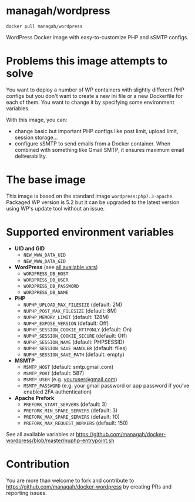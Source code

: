 # managah/wordpress

`docker pull managah/wordpress`

WordPress Docker image with easy-to-customize PHP and sSMTP configs.

# Problems this image attempts to solve

You want to deploy a number of WP containers with slightly different PHP configs but you don't want to create a new ini file or a new Dockerfile for each of them. You want to change it by specifying some environment variables.

With this image, you can:
* change basic but important PHP configs like post limit, upload limit, session storage...
* configure sSMTP to send emails from a Docker container. When combined with something like Gmail SMTP, it ensures maximum email deliverability.

# The base image

This image is based on the standard image `wordpress:php7.3-apache`. Packaged WP version is 5.2 but it can be upgraded to the latest version using WP's update tool without an issue.

# Supported environment variables

* **UID and GID**
  * `NEW_WWW_DATA_UID`
  * `NEW_WWW_DATA_GID`
* **WordPress** (see [all available vars](https://hub.docker.com/_/wordpress))
  * `WORDPRESS_DB_HOST`
  * `WORDPRESS_DB_USER`
  * `WORDPRESS_DB_PASSWORD`
  * `WORDPRESS_DB_NAME`
* **PHP**
  * `NUPHP_UPLOAD_MAX_FILESIZE` (default: 2M)
  * `NUPHP_POST_MAX_FILESIZE` (default: 8M)
  * `NUPHP_MEMORY_LIMIT` (default: 128M)
  * `NUPHP_EXPOSE_VERSION` (default: Off)
  * `NUPHP_SESSION_COOKIE_HTTPONLY` (default: On)
  * `NUPHP_SESSION_COOKIE_SECURE` (default: Off)
  * `NUPHP_SESSION_NAME` (default: PHPSESSID)
  * `NUPHP_SESSION_SAVE_HANDLER` (default: files)
  * `NUPHP_SESSION_SAVE_PATH` (default: empty)
* **MSMTP**
  * `MSMTP_HOST` (default: smtp.gmail.com)
  * `MSMTP_PORT` (default: 587)
  * `MSMTP_USER` (e.g. youruser@gmail.com)
  * `MSMTP_PASSWORD` (e.g. your gmail password or app password if you've enabled 2FA authentication)
* **Apache Prefork**
  * `PREFORK_START_SERVERS` (default: 3)
  * `PREFORK_MIN_SPARE_SERVERS` (default: 3)
  * `PREFORK_MAX_SPARE_SERVERS` (default: 10)
  * `PREFORK_MAX_REQUEST_WORKERS` (default: 150)

See all available variables at https://github.com/managah/docker-wordpress/blob/master/nuphp-entrypoint.sh

# Contribution

You are more than welcome to fork and contribute to https://github.com/managah/docker-wordpress by creating PRs and reporting issues.
